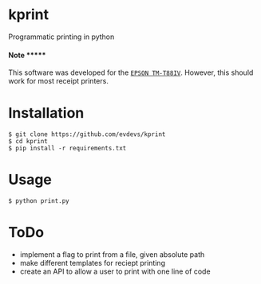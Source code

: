 # kprint

Programmatic printing in python

#### Note *****
This software was developed for the [`EPSON TM-T88IV`](http://www.epson.com.sg/epson_singapore/printers_and_all_in_ones/pos/product.page?product_name=Epson_TM-T88IV). However, this should work for most receipt printers. 

# Installation

    $ git clone https://github.com/evdevs/kprint   
    $ cd kprint   
    $ pip install -r requirements.txt   
  
# Usage

    $ python print.py
  
# ToDo

- implement a flag to print from a file, given absolute path   
- make different templates for  reciept printing   
- create an API to allow a user to print with one line of code   
